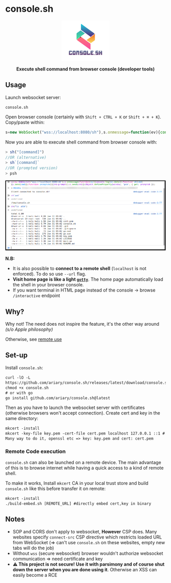 # console.sh

<div align=center>
<img src=https://github.com/ariary/console.sh/blob/main/img/logo.png width=150>


  <b>Execute shell command from browser console (developer tools)</b>
</div>


## Usage

Launch websocket server:
```shell
console.sh
```

Open browser console (certainly with `Shift + CTRL + K` or `Shift + ⌘ + K`). Copy/paste within:
```javascript
s=new WebSocket("wss://localhost:8080/sh"),s.onmessage=function(ev){console.log(ev.data)};function sh(cmd){s.send(cmd)};function promptsh(){cmd=prompt();s.send(cmd)};Object.defineProperty(window, 'psh', { get: promptsh });
```


Now you are able to execute shell command from browser console with:
```javascript
> sh("[command]")
//OR (alternative)
> sh`[command]`
//OR (prompted version)
> psh
```
<div align=center><img src=https://github.com/ariary/console.sh/blob/main/console.sh.png></div>

**N.B:** 
* It is also possible to **connect to a remote shell** (`localhost` is not enforced). To do so use `--url` flag. 
* **Visit home page is like a light [`gotty`](https://github.com/yudai/gotty)**. The home page automatically load the shell in your browser console.
* If you want terminal in HTML page instead of the console -> browse `/interactive` endpoint


## Why?

Why not! The need does not inspire the feature, it's the other way around *(s/o Apple philosophy)*

Otherwise, see [remote use](#remote-code-execution)

## Set-up

Install `console.sh`:
```shell
curl -lO -L https://github.com/ariary/console.sh/releases/latest/download/console.sh
chmod +x console.sh
# or with go
go install github.com/ariary/console.sh@latest
```

Then as you have to launch the websocket server with certificates (otherwise browsers won't accept connection). Create cert and key in the same directory:
```shell
mkcert -install
mkcert -key-file key.pem -cert-file cert.pem localhost 127.0.0.1 ::1 # Many way to do it, openssl etc => key: key.pem and cert: cert.pem
```

### Remote Code execution

`console.sh` can also be launched on a remote device. The main advantage of this is to browse internet while having a quick access to a kind of remote shell.

To make it works, Install `mkcert` CA in your local trust store and build `console.sh` like this before transfer it on remote:
```shell
mkcert -install
./build-embed.sh [REMOTE_URL] #directly embed cert,key in binary
```

## Notes
* SOP and CORS don't apply to websocket, **However** CSP does. Many websites specify `connect-src` CSP directive which restricts loaded URL from WebSocket (⇒ can't use `console.sh` on these websites, empty new tabs will do the job)
* Without `wss` (secure websocket) browser wouldn't authorize websocket communication ⇒ need certificate and key
* **⚠️ This project is not secure! Use it with parsimony and of course shut down the server when you are done using it**. Otherwise an XSS can easily become a RCE
